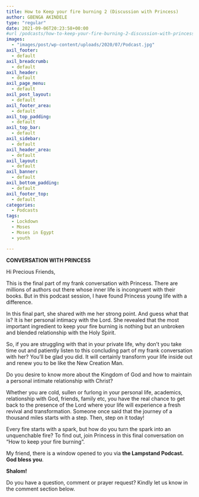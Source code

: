 ```yaml
---
title: How to Keep your fire burning 2 (Discussion with Princess)
author: GBENGA AKINDELE
type: "regular"
date: 2021-09-06T20:23:58+00:00
#url /podcasts/how-to-keep-your-fire-burning-2-discussion-with-princess/
images: 
  - "images/post/wp-content/uploads/2020/07/Podcast.jpg"
axil_footer:
  - default
axil_breadcrumb:
  - default
axil_header:
  - default
axil_page_menu:
  - default
axil_post_layout:
  - default
axil_footer_area:
  - default
axil_top_padding:
  - default
axil_top_bar:
  - default
axil_sidebar:
  - default
axil_header_area:
  - default
axil_layout:
  - default
axil_banner:
  - default
axil_bottom_padding:
  - default
axil_footer_top:
  - default
categories:
  - Podcasts
tags:
  - Lockdown
  - Moses
  - Moses in Egypt
  - youth

---
```

**CONVERSATION WITH PRINCESS**

Hi Precious Friends,

This is the final part of my frank conversation with Princess. There are millions of authors out there whose inner life is incongruent with their books. But in this podcast session, I have found Princess young life with a difference.

In this final part, she shared with me her strong point. And guess what that is? It is her personal intimacy with the Lord. She revealed that the most important ingredient to keep your fire burning is nothing but an unbroken and blended relationship with the Holy Spirit.

So, if you are struggling with that in your private life, why don&#8217;t you take time out and patiently listen to this concluding part of my frank conversation with her? You&#8217;ll be glad you did. It will certainly transform your life inside out and renew you to be like the New Creation Man.

Do you desire to know more about the Kingdom of God and how to maintain a personal intimate relationship with Christ?

Whether you are cold, sullen or furlong in your personal life, academics, relationship with God, friends, family etc, you have the real chance to get back to the presence of the Lord where your life will experience a fresh revival and transformation. Someone once said that the journey of a thousand miles starts with a step. Then, step on it today!

Every fire starts with a spark, but how do you turn the spark into an unquenchable fire? To find out, join Princess in this final conversation on “How to keep your fire burning”.

My friend, there is a window opened to you via **the Lampstand Podcast.** **God bless you**.

**Shalom!**

Do you have a question, comment or prayer request? Kindly let us know in the comment section below.
